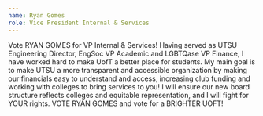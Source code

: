 ```yaml
---
name: Ryan Gomes
role: Vice President Internal & Services
---
```


Vote RYAN GOMES for VP Internal & Services! Having served as UTSU Engineering Director, EngSoc VP
Academic and LGBTQase VP Finance, I have worked hard to make UofT a better place for students. My
main goal is to make UTSU a more transparent and accessible organization by making our financials
easy to understand and access, increasing club funding and working with colleges to bring services
to you! I will ensure our new board structure reflects colleges and equitable representation, and I
will fight for YOUR rights. VOTE RYAN GOMES and vote for a BRIGHTER UOFT!
